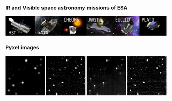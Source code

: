 

### IR and Visible space astronomy missions of ESA

![IR_and_Visible_space_astronomy_missions_of_ESA](img/missions.png "IR and Visible space astronomy missions of ESA")


### Pyxel images

![Models_of_Pyxel](img/models.png "Models of Pyxel")
